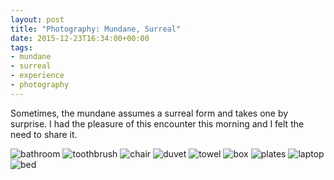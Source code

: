 ```yaml
---
layout: post
title: "Photography: Mundane, Surreal"
date: 2015-12-23T16:34:00+00:00
tags:
- mundane
- surreal
- experience
- photography
---
```


Sometimes, the mundane assumes a surreal form and takes one by surprise. I had the pleasure of this encounter this morning and I felt the need to share it.

![bathroom]
![toothbrush]
![chair]
![duvet]
![towel]
![box]
![plates]
![laptop]
![bed]

[bathroom]: /images/mundane/mundane1.jpg
[toothbrush]: /images/mundane/mundane2.jpg
[chair]: /images/mundane/mundane3.jpg
[duvet]: /images/mundane/mundane4.jpg
[towel]: /images/mundane/mundane5.jpg
[box]: /images/mundane/mundane6.jpg
[plates]: /images/mundane/mundane7.jpg
[laptop]: /images/mundane/mundane8.jpg
[bed]: /images/mundane/mundane9.jpg

